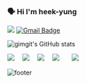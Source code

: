 <!-- ![header](https://capsule-render.vercel.app/api?type=waving&color=auto&height=150&section=header&text=一切唯心造&fontSize=90&) -->
### 🗣 Hi I'm heek-yung
  <a href="https://upsanddowns.tistory.com/"><img src="https://img.shields.io/badge/-Tistory-orange?style=flat-square"/></a>
  [![Gmail Badge](https://img.shields.io/badge/-Gmail-c14438?style=flat-square&logo=Gmail&logoColor=white&link=mailto:hshsnamu0@gmail.com)](mailto:hshsnamu@gmail.com) 

  ![gimgit's GitHub stats](https://github-readme-stats.vercel.app/api?username=gimgit&show_icons=true&theme=radical)

  <img src="https://img.shields.io/badge/Node.js-339933?style=flat&logo=Node.js&logoColor=white">　
  <img src="https://img.shields.io/badge/JavaScript-F7DF1E?style=flat&logo=JavaScript&logoColor=white">　
  <img src="https://img.shields.io/badge/MongoDB-47A248?style=flat&logo=MongoDB&logoColor=white">　
  <img src="https://img.shields.io/badge/MySQL-4479A1?style=flat&logo=MySQL&logoColor=white">　
  <img src="https://img.shields.io/badge/sequelize-4479A1?style=flat-square&logo=sequelize&logoColor=white" style="height : auto; margin-left : 10px; margin-right : 10px;"></a>&nbsp; </br>
</div>

<!--
**gimgit/gimgit** is a ✨ _special_ ✨ repository because its `README.md` (this file) appears on your GitHub profile.

Here are some ideas to get you started:

- 🔭 I’m currently working on ...
- 🌱 I’m currently learning ...
- 👯 I’m looking to collaborate on ...
- 🤔 I’m looking for help with ...
- 💬 Ask me about ...
- 📫 How to reach me: ...
- 😄 Pronouns: ...
- ⚡ Fun fact: ...
-->
![footer](https://capsule-render.vercel.app/api?type=waving&color=auto&height=150&section=footer&text=一切唯心造&fontSize=90&)
